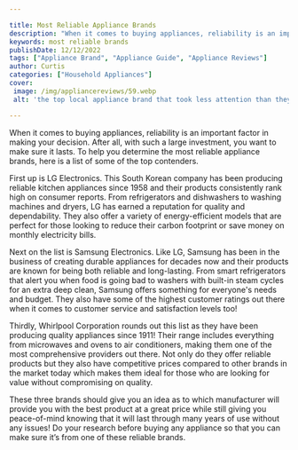 ```yaml
---

title: Most Reliable Appliance Brands
description: "When it comes to buying appliances, reliability is an important factor in making your decision. After all, with such a large inves...take a moment to check it out "
keywords: most reliable brands
publishDate: 12/12/2022
tags: ["Appliance Brand", "Appliance Guide", "Appliance Reviews"]
author: Curtis
categories: ["Household Appliances"]
cover: 
 image: /img/appliancereviews/59.webp
 alt: 'the top local appliance brand that took less attention than they thought'

---
```


When it comes to buying appliances, reliability is an important factor in making your decision. After all, with such a large investment, you want to make sure it lasts. To help you determine the most reliable appliance brands, here is a list of some of the top contenders.

First up is LG Electronics. This South Korean company has been producing reliable kitchen appliances since 1958 and their products consistently rank high on consumer reports. From refrigerators and dishwashers to washing machines and dryers, LG has earned a reputation for quality and dependability. They also offer a variety of energy-efficient models that are perfect for those looking to reduce their carbon footprint or save money on monthly electricity bills.

Next on the list is Samsung Electronics. Like LG, Samsung has been in the business of creating durable appliances for decades now and their products are known for being both reliable and long-lasting. From smart refrigerators that alert you when food is going bad to washers with built-in steam cycles for an extra deep clean, Samsung offers something for everyone's needs and budget. They also have some of the highest customer ratings out there when it comes to customer service and satisfaction levels too! 

Thirdly, Whirlpool Corporation rounds out this list as they have been producing quality appliances since 1911! Their range includes everything from microwaves and ovens to air conditioners, making them one of the most comprehensive providers out there. Not only do they offer reliable products but they also have competitive prices compared to other brands in the market today which makes them ideal for those who are looking for value without compromising on quality. 

These three brands should give you an idea as to which manufacturer will provide you with the best product at a great price while still giving you peace-of-mind knowing that it will last through many years of use without any issues! Do your research before buying any appliance so that you can make sure it’s from one of these reliable brands.

